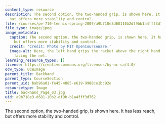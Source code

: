 ```yaml
---
content_type: resource
description: The second option, the two-handed grip, is shown here. It has less reach,
  but offers more stability and control.
file: /courses/pe-710-tennis-spring-2007/a9b718e3d68110b2df9bb1a4fff3d762_backhand_Page_03.jpg
file_type: image/jpeg
image_metadata:
  caption: The second option, the two-handed grip, is shown here. It has less reach,
    but offers more stability and control.
  credit: 'Credit: Photo by MIT OpenCourseWare.'
  image-alt: Here, the left hand grips the racket above the right hand, with the palm
    facing the net.
learning_resource_types: []
license: https://creativecommons.org/licenses/by-nc-sa/4.0/
ocw_type: OCWImage
parent_title: Backhand
parent_type: CourseSection
parent_uid: bab96a01-fe45-4885-e619-9988ce1bc92e
resourcetype: Image
title: backhand_Page_03.jpg
uid: a9b718e3-d681-10b2-df9b-b1a4fff3d762
---
```

The second option, the two-handed grip, is shown here. It has less reach, but offers more stability and control.